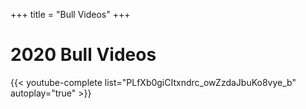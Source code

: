 +++
title = "Bull Videos"
+++
# 2020 Bull Videos

{{< youtube-complete list="PLfXb0giCItxndrc_owZzdaJbuKo8vye_b" autoplay="true" >}}
